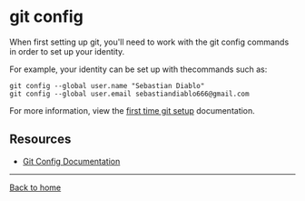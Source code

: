 # git config

When first setting up git, you'll need to work with the git config commands in order to set up your identity.

For example, your identity can be set up with thecommands such as:

```
git config --global user.name "Sebastian Diablo"
git config --global user.email sebastiandiablo666@gmail.com
```

For more information, view the [first time git setup](https://git-scm.com/book/en/v2/Getting-Started-First_Time-Git-Setup) documentation.

## Resources

- [Git Config Documentation](https://git-scm.com/docs/git-config)

---

[Back to home](../README.md)